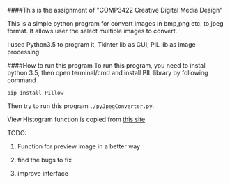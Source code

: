 ####This is the assignment of "COMP3422 Creative Digital Media Design"

This is a simple python program for convert images in bmp,png etc. to jpeg
format. It allows user the select multiple images to convert.

I used Python3.5 to program it, Tkinter lib as GUI, PIL lib as image
processing.

####How to run this program
To run this program, you need to install python 3.5, then open terminal/cmd and
install PIL library by following command 

    pip install Pillow 
    
Then try to run this program ```./pyJpegConverter.py```.

View Histogram function is copied from [this site](http://tophattaylor.blogspot.hk/2009/05/python-rgb-histogram.html)

TODO: 

1. Function for preview image in a better way

2. find the bugs to fix

3. improve interface

